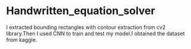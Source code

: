 # Handwritten_equation_solver
I extracted bounding rectangles with contour extraction from cv2 library.Then I used CNN to train and test my model.I obtained the dataset from kaggle.
